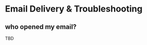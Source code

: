 # Email Delivery & Troubleshooting

## who opened my email?
<span id="gv-who-opened-my-email"></span>

<span class="todo">
TBD
</span>
